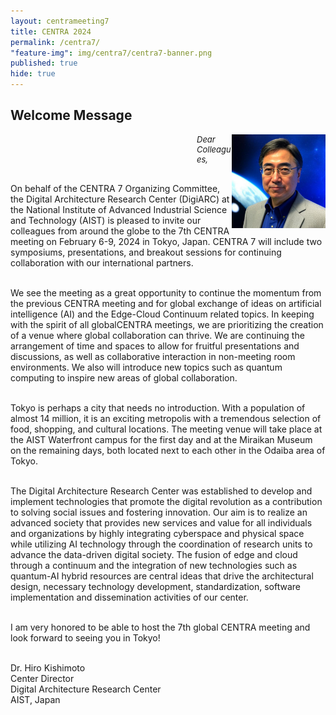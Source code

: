 ```yaml
---
layout: centrameeting7
title: CENTRA 2024
permalink: /centra7/
"feature-img": img/centra7/centra7-banner.png
published: true
hide: true
---
```


## Welcome Message

<p>
<img src="/img/centra7/kishimoto.jpg" style="width:150px;" align="right"/>
</p>
<p style="font-style:italic; font-size:small; margin-left: 298px">
Dear Colleagues,<br /><br />

On behalf of the CENTRA 7 Organizing Committee, the Digital Architecture Research Center (DigiARC) at the National Institute of Advanced Industrial Science and Technology (AIST) is pleased to invite our colleagues from around the globe to the 7th CENTRA meeting on February 6-9, 2024 in Tokyo, Japan. CENTRA 7 will include two symposiums, presentations, and breakout sessions for continuing collaboration with our international partners.<br /><br />

We see the meeting as a great opportunity to continue the momentum from the previous CENTRA meeting and for global exchange of ideas on artificial intelligence (AI) and the Edge-Cloud Continuum related topics. In keeping with the spirit of all globalCENTRA meetings, we are prioritizing the creation of a venue where global collaboration can thrive. We are continuing the arrangement of time and spaces to allow for fruitful presentations and discussions, as well as collaborative interaction in non-meeting room environments. We also will introduce new topics such as quantum computing to inspire new areas of global collaboration.<br /><br />

Tokyo is perhaps a city that needs no introduction. With a population of almost 14 million, it is an exciting metropolis with a tremendous selection of food, shopping, and cultural locations. The meeting venue will take place at the AIST Waterfront campus for the first day and at the Miraikan Museum on the remaining days, both located next to each other in the Odaiba area of Tokyo.<br /><br />

The Digital Architecture Research Center was established to develop and implement technologies that promote the digital revolution as a contribution to solving social issues and fostering innovation. Our aim is to realize an advanced society that provides new services and value for all individuals and organizations by highly integrating cyberspace and physical space while utilizing AI technology through the coordination of research units to advance the data-driven digital society. The fusion of edge and cloud through a continuum and the integration of new technologies such as quantum-AI hybrid resources are central ideas that drive the architectural design, necessary technology development, standardization, software implementation and dissemination activities of our center.<br /><br />

I am very honored to be able to host the 7th global CENTRA meeting and look forward to seeing you in Tokyo!<br /><br />

Dr. Hiro Kishimoto<br />
Center Director<br />
Digital Architecture Research Center<br />
AIST, Japan<br />
</p>

<!--- COMMENTED OUT
<div style="margin-left: 15px;">

  <p>sample text</p>

</div>


<p>
<img src="/img/centra6/Plale.png" style="width:150px;" align="right"/>
</p>
<p style="font-style:italic; font-size:small">
Dear Colleagues,  <br /><br />

On behalf of the CENTRA 6 Organizing Committee, welcome to CENTRA 6: AI in the Edge-Cloud-HPC Continuum! <br /><br />
 
The Pervasive Technology Institute (PTI) at Indiana University (IU) is delighted to invite you, our colleagues from around the globe, to the 6th CENTRA meeting, to be held September 12-15, 2023, at the Indiana University Indianapolis campus (IUPUI). CENTRA 6 will include a 1-day workshop, <a href="https://www.globalcentra.org/centra6/workshop.html">Globally Situated Perspectives on AI in the Edge-Cloud-HPC Continuum</a>, for talks on early research. <br /><br />

We see the meeting as a timely opportunity for global exchange of ideas on artificial intelligence (AI) and the Edge-Cloud-HPC Continuum. As with all globalCENTRA meetings, creating a venue where global collaboration can thrive is a priority. We are thus arranging the time and spaces to allow for fruitful presentations and discussions, as well as collaborative interaction in non-meeting room settings. As AI isn’t just a technical problem, we will foster discussions that cross the social-technical threshold as well. <br /><br />

Indiana is affectionately known as the Hoosier State, those of us who have resided in the state long enough know well enough to identify ourselves as “hoosiers” (origination unknown). Indianapolis is the capital of Indiana, and the IU Indianapolis campus, where we’ll be meeting, sits on the winding White River. With its path system, the White River is an attraction for morning walks. The meeting venue on campus is a close walk to two showcase museums, The Eiteljorg Museum and the Indiana State Museum. <br /><br />

Indiana University has substantial research and innovation in international and national networking, informatics and computing, and big data. It is home to one of the fastest university-owned supercomputers in the world, a world class global network operations center (GNOC), the Jetstream2 community cloud for science research, and a new Luddy Artificial Intelligence Institute. <br /><br />

I am genuinely ecstatic to be able to host the 6th global CENTRA meeting, and the first fully in-person meeting since pre-COVID. We look forward to seeing you at CENTRA 6! <br /><br />

Professor Beth Plale,<br />
Executive Director, Pervasive Technology Institute<br />
Michael A and Laurie Burns McRobbie Bicentennial Professor of Computer Engineering, Luddy School of Informatics, Computing, and Engineering<br />
Director, Data to Insight Center<br />
Indiana University
</p>
---> 



